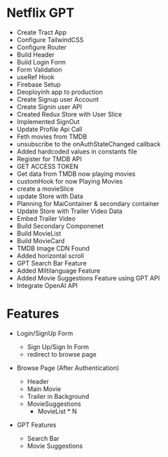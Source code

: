 # Netflix GPT

- Create Tract App
- Configure TailwindCSS
- Configure Router
- Build Header
- Build Login Form
- Form Validation
- useRef Hook
- Firebase Setup
- Deoployinh app to production
- Create Signup user Account
- Create Signin user API
- Created Redux Store with User Slice
- Implemented SignOut
- Update Profile Api Call
- Feth movies from TMDB
- unsubscribe to the onAuthStateChanged callback
- Added hardcoded values in constants file
- Register for TMDB API
- GET ACCESS TOKEN
- Get data from TMDB now playing movies
- customHook for now Playing Movies
- create a movieSlice
- update Store with Data
- Planning for MaiContainer & secondary container
- Update Store with Trailer Video Data
- Embed Trailer Video
- Build Secondary Componenet
- Build MovieList
- Build MovieCard
- TMDB Image CDN Found
- Added horizontal scroll
- GPT Search Bar Feature
- Added Miltilanguage Feature
- Added Movie Suggestions Feature using GPT API
- Integrate OpenAI API

# Features

- Login/SignUp Form

  - Sign Up/Sign In Form
  - redirect to browse page

- Browse Page (After Authentication)

  - Header
  - Main Movie
  - Trailer in Background
  - MovieSuggestions
    - MovieList \* N

- GPT Features
  - Search Bar
  - Movie Suggestions
